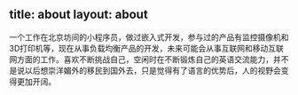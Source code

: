 title: about
layout: about
---
一个工作在北京坊间的小程序员，做过嵌入式开发，参与过的产品有监控摄像机和3D打印机等，现在从事负载均衡产品的开发，未来可能会从事互联网和移动互联网方面的工作。喜欢不断挑战自己，空闲时在不断锻炼自己的英语交流能力，并不是说以后想崇洋媚外的移民到国外去，只是觉得有了语言的优势后，人的视野会变得更加开阔。
